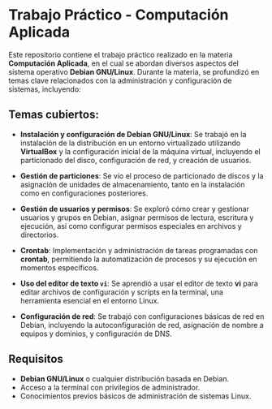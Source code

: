 # Trabajo Práctico - Computación Aplicada

Este repositorio contiene el trabajo práctico realizado en la materia **Computación Aplicada**, en el cual se abordan diversos aspectos del sistema operativo **Debian GNU/Linux**. Durante la materia, se profundizó en temas clave relacionados con la administración y configuración de sistemas, incluyendo:

## Temas cubiertos:

- **Instalación y configuración de Debian GNU/Linux**: Se trabajó en la instalación de la distribución en un entorno virtualizado utilizando **VirtualBox** y la configuración inicial de la máquina virtual, incluyendo el particionado del disco, configuración de red, y creación de usuarios.
  
- **Gestión de particiones**: Se vio el proceso de particionado de discos y la asignación de unidades de almacenamiento, tanto en la instalación como en configuraciones posteriores.

- **Gestión de usuarios y permisos**: Se exploró cómo crear y gestionar usuarios y grupos en Debian, asignar permisos de lectura, escritura y ejecución, así como configurar permisos especiales en archivos y directorios.

- **Crontab**: Implementación y administración de tareas programadas con **crontab**, permitiendo la automatización de procesos y su ejecución en momentos específicos.

- **Uso del editor de texto `vi`**: Se aprendió a usar el editor de texto **vi** para editar archivos de configuración y scripts en la terminal, una herramienta esencial en el entorno Linux.

- **Configuración de red**: Se trabajó con configuraciones básicas de red en Debian, incluyendo la autoconfiguración de red, asignación de nombre a equipos y dominios, y configuración de DNS.

## Requisitos

- **Debian GNU/Linux** o cualquier distribución basada en Debian.
- Acceso a la terminal con privilegios de administrador.
- Conocimientos previos básicos de administración de sistemas Linux.

